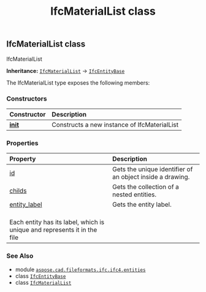 ﻿---
title: IfcMaterialList class
second_title: Aspose.CAD for Python via .NET API References
description: 
type: docs
weight: 3660
url: /python-net/aspose.cad.fileformats.ifc.ifc4.entities/ifcmateriallist/
is_root: false
---

## IfcMaterialList class

IfcMaterialList



**Inheritance:** [`IfcMaterialList`](/cad/python-net/aspose.cad.fileformats.ifc.ifc4.entities/ifcmateriallist) → 
[`IfcEntityBase`](/cad/python-net/aspose.cad.fileformats.ifc/ifcentitybase)



The IfcMaterialList type exposes the following members:

### Constructors
| Constructor | Description |
| :- | :- |
| [__init__](/cad/python-net/aspose.cad.fileformats.ifc.ifc4.entities/ifcmateriallist/__init__/#) | Constructs a new instance of IfcMaterialList |


### Properties
| Property | Description |
| :- | :- |
| [id](/cad/python-net/aspose.cad.fileformats.ifc.ifc4.entities/ifcmateriallist/id) | Gets the unique identifier of an object inside a drawing. |
| [childs](/cad/python-net/aspose.cad.fileformats.ifc.ifc4.entities/ifcmateriallist/childs) | Gets the collection of a nested entities. |
| [entity_label](/cad/python-net/aspose.cad.fileformats.ifc.ifc4.entities/ifcmateriallist/entity_label) | Gets the entity label.<br/>Each entity has its label, which is unique and represents it in the file |



### See Also
* module [`aspose.cad.fileformats.ifc.ifc4.entities`](..)
* class [`IfcEntityBase`](/cad/python-net/aspose.cad.fileformats.ifc/ifcentitybase)
* class [`IfcMaterialList`](/cad/python-net/aspose.cad.fileformats.ifc.ifc4.entities/ifcmateriallist)
